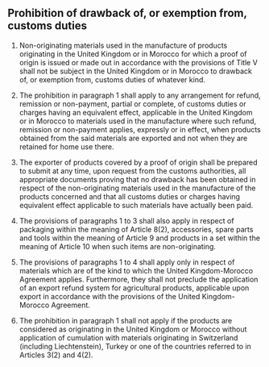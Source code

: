 ## Prohibition of drawback of, or exemption from, customs duties

1. Non-originating materials used in the manufacture of products originating in the United Kingdom or in Morocco for which a proof of origin is issued or made out in accordance with the provisions of Title V shall not be subject in the United Kingdom or in Morocco to drawback of, or exemption from, customs duties of whatever kind.

2.  The prohibition in paragraph 1 shall apply to any arrangement for refund, remission or non-payment, partial or complete, of customs duties or charges having an equivalent effect, applicable in the United Kingdom or in Morocco to materials used in the manufacture where such refund, remission or non-payment applies, expressly or in effect, when products obtained from the said materials are exported and not when they are retained for home use there.

3.  The exporter of products covered by a proof of origin shall be prepared to submit at any time, upon request from the customs authorities, all appropriate documents proving that no drawback has been obtained in respect of the non-originating materials used in the manufacture of the products concerned and that all customs duties or charges having equivalent effect applicable to such materials have actually been paid.

4.  The provisions of paragraphs 1 to 3 shall also apply in respect of packaging within the meaning of Article 8(2), accessories, spare parts and tools within the meaning of Article 9 and products in a set within the meaning of Article 10 when such items are non-originating.

5.  The provisions of paragraphs 1 to 4 shall apply only in respect of materials which are of the kind to which the United Kingdom-Morocco Agreement applies. Furthermore, they shall not preclude the application of an export refund system for agricultural products, applicable upon export in accordance with the provisions of the United Kingdom-Morocco Agreement.

6.  The prohibition in paragraph 1 shall not apply if the products are considered as originating in the United Kingdom or Morocco without application of cumulation with materials originating in Switzerland (including Liechtenstein), Turkey or one of the countries referred to in Articles 3(2) and 4(2).
